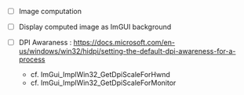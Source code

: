 
- [ ] Image computation

- [ ] Display computed image as ImGUI background

- [ ] DPI Awaraness : https://docs.microsoft.com/en-us/windows/win32/hidpi/setting-the-default-dpi-awareness-for-a-process
    * cf. ImGui_ImplWin32_GetDpiScaleForHwnd
    * cf. ImGui_ImplWin32_GetDpiScaleForMonitor

